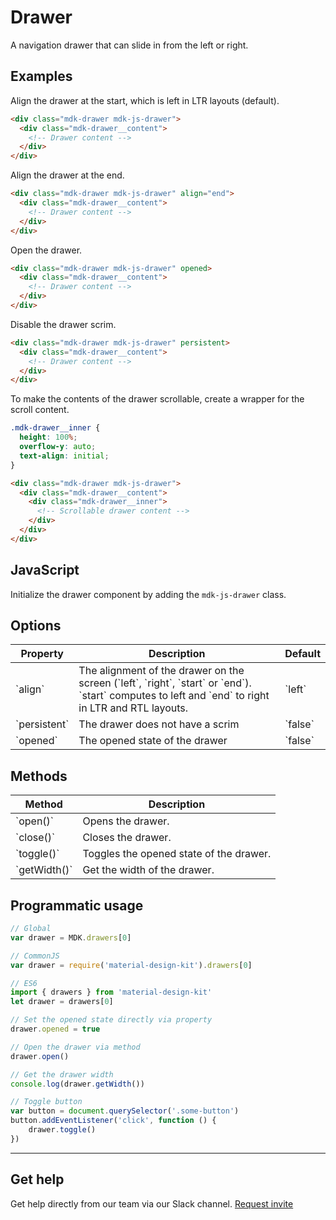 # Drawer

A navigation drawer that can slide in from the left or right.

## Examples

Align the drawer at the start, which is left in LTR layouts (default).

```html
<div class="mdk-drawer mdk-js-drawer">
  <div class="mdk-drawer__content">
    <!-- Drawer content -->
  </div>
</div>
```

Align the drawer at the end.

```html
<div class="mdk-drawer mdk-js-drawer" align="end">
  <div class="mdk-drawer__content">
    <!-- Drawer content -->
  </div>
</div>
```

Open the drawer.

```html
<div class="mdk-drawer mdk-js-drawer" opened>
  <div class="mdk-drawer__content">
    <!-- Drawer content -->
  </div>
</div>
```

Disable the drawer scrim.

```html
<div class="mdk-drawer mdk-js-drawer" persistent>
  <div class="mdk-drawer__content">
    <!-- Drawer content -->
  </div>
</div>
```

To make the contents of the drawer scrollable, create a wrapper for the scroll content.

```css
.mdk-drawer__inner {
  height: 100%;
  overflow-y: auto;
  text-align: initial;
}
```

```html
<div class="mdk-drawer mdk-js-drawer">
  <div class="mdk-drawer__content">
    <div class="mdk-drawer__inner">
      <!-- Scrollable drawer content -->
    </div>
  </div>
</div>
```

## JavaScript

Initialize the drawer component by adding the `mdk-js-drawer` class.

## Options

<table>
  <thead>
    <tr>
      <th>Property</th>
      <th>Description</th>
      <th>Default</th>
    </tr>
  </thead>
  <tbody>
    <tr>
      <td>`align`</td>
      <td>
        The alignment of the drawer on the screen (`left`, `right`, `start` or `end`). `start` computes to left and `end` to right in LTR and RTL layouts.
      </td>
      <td>`left`</td>
    </tr>
    <tr>
      <td>`persistent`</td>
      <td>The drawer does not have a scrim</td>
      <td>`false`</td>
    </tr>
    <tr>
      <td>`opened`</td>
      <td>The opened state of the drawer</td>
      <td>`false`</td>
    </tr>
  </tbody>
</table>

## Methods

<table>
  <thead>
    <tr>
      <th>Method</th>
      <th>Description</th>
    </tr>
  </thead>
  <tbody>
    <tr>
      <td>`open()`</td>
      <td>
        Opens the drawer.
      </td>
    </tr>
    <tr>
      <td>`close()`</td>
      <td>Closes the drawer.</td>
    </tr>
    <tr>
      <td>`toggle()`</td>
      <td>Toggles the opened state of the drawer.</td>
    </tr>
    <tr>
      <td>`getWidth()`</td>
      <td>Get the width of the drawer.</td>
    </tr>
  </tbody>
</table>

## Programmatic usage

```js
// Global
var drawer = MDK.drawers[0]

// CommonJS
var drawer = require('material-design-kit').drawers[0]

// ES6
import { drawers } from 'material-design-kit'
let drawer = drawers[0]

// Set the opened state directly via property
drawer.opened = true

// Open the drawer via method
drawer.open()

// Get the drawer width
console.log(drawer.getWidth())

// Toggle button
var button = document.querySelector('.some-button')
button.addEventListener('click', function () {
	drawer.toggle()
})
```

---

## Get help
Get help directly from our team via our Slack channel. [Request invite](http://themekit-slack-invite.stamplayapp.com/)
